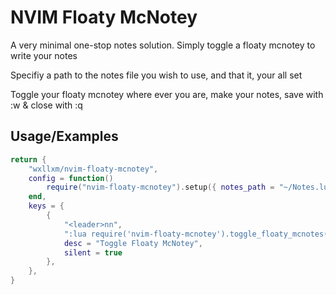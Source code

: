 
# NVIM Floaty McNotey

A very minimal one-stop notes solution. Simply toggle a floaty mcnotey to write your notes

Specifiy a path to the notes file you wish to use, and that it, your all set

Toggle your floaty mcnotey where ever you are, make your notes, save with :w & close with :q



## Usage/Examples

```lua
return {
	"wxllxm/nvim-floaty-mcnotey",
	config = function()
		require("nvim-floaty-mcnotey").setup({ notes_path = "~/Notes.lua" })
	end,
	keys = {
		{
			"<leader>nn",
			":lua require('nvim-floaty-mcnotey').toggle_floaty_mcnotes()<CR>",
			desc = "Toggle Floaty McNotey",
			silent = true
		},
	},
}
```
